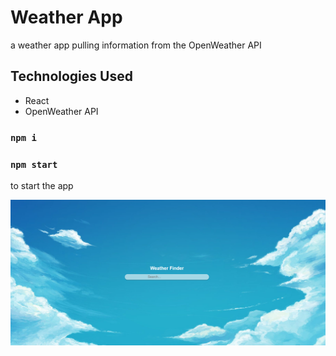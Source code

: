# Weather App
a weather app pulling information from the OpenWeather API


## Technologies Used
* React
* OpenWeather API


### `npm i`
### `npm start`
to start the app


![screen shot of main page](./public/images/screenShot.png)